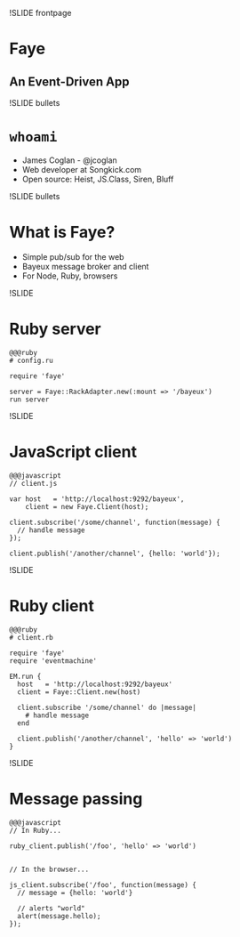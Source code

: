 !SLIDE frontpage
# Faye
## An Event-Driven App


!SLIDE bullets
# `whoami`

* James Coglan - @jcoglan
* Web developer at Songkick.com
* Open source: Heist, JS.Class, Siren, Bluff


!SLIDE bullets
# What is Faye?

* Simple pub/sub for the web
* Bayeux message broker and client
* For Node, Ruby, browsers


!SLIDE
# Ruby server

    @@@ruby
    # config.ru
    
    require 'faye'
    
    server = Faye::RackAdapter.new(:mount => '/bayeux')
    run server


!SLIDE
# JavaScript client

    @@@javascript
    // client.js
    
    var host   = 'http://localhost:9292/bayeux',
        client = new Faye.Client(host);
    
    client.subscribe('/some/channel', function(message) {
      // handle message
    });
    
    client.publish('/another/channel', {hello: 'world'});


!SLIDE
# Ruby client

    @@@ruby
    # client.rb
    
    require 'faye'
    require 'eventmachine'
    
    EM.run {
      host   = 'http://localhost:9292/bayeux'
      client = Faye::Client.new(host)
      
      client.subscribe '/some/channel' do |message|
        # handle message
      end
      
      client.publish('/another/channel', 'hello' => 'world')
    }


!SLIDE
# Message passing

    @@@javascript
    // In Ruby...
    
    ruby_client.publish('/foo', 'hello' => 'world')
    
    
    // In the browser...
    
    js_client.subscribe('/foo', function(message) {
      // message = {hello: 'world'}
      
      // alerts "world"
      alert(message.hello);
    });
